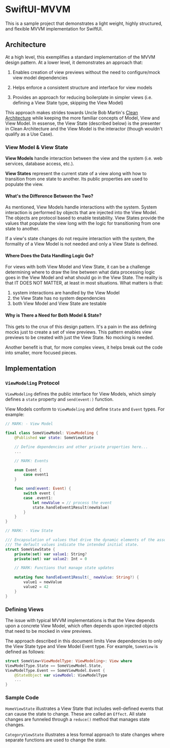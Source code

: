 # SwiftUI-MVVM
This is a sample project that demonstrates a light weight, highly structured, and flexible MVVM implementation for SwiftUI.

## Architecture
At a high level, this exemplifies a standard implementation of the MVVM design pattern. At a lower level, it demonstrates an approach that:

1. Enables creation of view previews without the need to configure/mock view model dependencies

2. Helps enforce a consistent structure and interface for view models

3. Provides an approach for reducing boilerplate in simpler views (i.e. defining a View State type, skipping the View Model)

This approach makes strides towards Uncle Bob Martin's [Clean Architecture](https://blog.cleancoder.com/uncle-bob/2012/08/13/the-clean-architecture.html) while keeping the more familiar concepts of Model, View and View Model. In essense, the View State (described below) is the presenter in Clean Architecture and the View Model is the interactor (though wouldn't qualify as a Use Case).

### View Model & View State
**View Models** handle interaction between the view and the system (i.e. web services, database access, etc.).

**View States** represent the current state of a view along with how to transition from one state to another. Its public properties are used to populate the view.

#### What's the Difference Between the Two?
As mentioned, View Models handle interactions with the system. System interaction is performed by objects that are injected into the View Model. The objects are protocol based to enable testability. View States provide the values that populate the view long with the logic for transitioning from one state to another.

If a view's state changes do not require interaction with the system, the formality of a View Model is not needed and only a View State is defined.

#### Where Does the Data Handling Logic Go?
For views with both View Model and View State, it can be a challenge determining where to draw the line between what data processing logic goes in the View Model and what should go in the View State. The reality is that IT DOES NOT MATTER, at least in most situations. What matters is that:

1. system interactions are handled by the View Model
2. the View State has no system dependencies
3. both View Model and View State are testable

#### Why is There a Need for Both Model & State?
This gets to the crux of this design pattern. It's a pain in the ass defining mocks just to create a set of view previews. This pattern enables view previews to be created with just the View State. No mocking is needed.

Another benefit is that, for more complex views, it helps break out the code into smaller, more focused pieces.

## Implementation
### `ViewModeling` Protocol
`ViewModeling` defines the public interface for View Models, which simply defines a `state` property and `send(event:)` function.

View Models conform to `ViewModeling` and define `State` and `Event` types. For example:

```swift
// MARK: - View Model

final class SomeViewModel: ViewModeling {
    @Published var state: SomeViewState

    // Define dependencies and other private properties here...
    ...

    // MARK: Events

    enum Event {
        case event1
    }

    func send(event: Event) {
        switch event {
        case .event1:
            let newValue = // process the event
            state.handleEvent1Result(newValue)
        }
    }
}

// MARK: - View State

/// Encapsulation of values that drive the dynamic elements of the associated view.
/// The default values indicate the intended initial state.
struct SomeViewState {
    private(set) var value1: String?
    private(set) var value2: Int = 0

    // MARK: Functions that manage state updates
	
    mutating func handleEvent1Result(_ newValue: String?) {
    	value1 = newValue
        value2 = 42
    }
}
```

### Defining Views
The issue with typical MVVM implementations is that the View depends upon a concrete View Model, which often depends upon injected objects that need to be mocked in view previews.

The approach described in this document limits View dependencies to only the View State type and View Model Event type. For example, `SomeView` is defined as follows:

```swift
struct SomeView<ViewModelType: ViewModeling>: View where
ViewModelType.State == SomeViewModel.State,
ViewModelType.Event == SomeViewModel.Event {
    @StateObject var viewModel: ViewModelType
    ...
}
```

### Sample Code
`HomeViewState` illustrates a View State that includes well-defined events that can cause the state to change. These are called an `Effect`. All state changes are funneled through a `reduce()` method that manages state changes.

`CategoryViewState` illustrates a less formal approach to state changes where separate functions are used to change the state.
